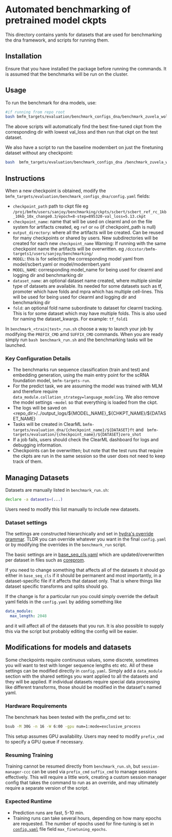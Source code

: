 # Automated benchmarking of pretrained model ckpts

This directory contains yamls for datasets that are used for benchmarking the dna framework, and scripts for running them.

## Installation

Ensure that you have installed the package before running the commands. It is assumed that the benchmarks will be run on the cluster.

## Usage

To run the benchmark for dna models, use:

```bash
#if running from repo root
bash bmfm_targets/evaluation/benchmark_configs_dna/benchmark_zuvela_wolora_snpify_refsnp.sh
```

The above scripts will automatically find the best fine-tuned ckpt from the corresponding dir with lowest val_loss and then run that ckpt on the test dataset.

We also have a script to run the baseline modernbert on just the finetuning dataset without any checkpoint:

```bash
bash  bmfm_targets/evaluation/benchmark_configs_dna /benchmark_zuvela_wolora_snpify_no_chk.sh
```

## Instructions

When a new checkpoint is obtained, modify the `bmfm_targets/evaluation/benchmark_configs_dna/config.yaml` fields:
- `checkpoint_path` path to ckpt file eg `/proj/bmfm/users/sanjoy/benchmarking/ckpts/scbert/scbert_ref_rc_1kb_10kb_10x_change0.3/epoch=8-step=895320-val_loss=5.13.ckpt`
- `checkpoint_name`: name that will be used on clearml and on the file system for artifacts created, eg `ref` or `no` (if checkpoint_path is null)
- `output_directory`: where all the artifacts will be created. Can be reused for many checkpoints or shared by users. New subdirectories will be created for each new `checkpoint_name` Warning: If running with the same checkpoint name the artifacts will be overwritten. eg `/dccstor/bmfm-targets1/users/sanjoy/benchmarking/`
- `MODEL`: this is for selecting the corresponding model yaml from model/scbert.yaml or model/modernbert.yaml
- `MODEL_NAME`: corresponding model_name for being used for clearml and logging dir and benchmarking dir
- `dataset_name`: an optional dataset name created, where multiple similar type of datasets are available. Its needed for some datasets such as tf, promoter which have folds and mpra which has multiple cell-lines. This will be used for being used for clearml and logging dir and benchmarking dir
- `fold`: an optional fold name subordinate to dataset for clearml tracking. This is for some dataset which may have multiple folds. This is also used for naming the dataset_kwargs. For example: `tf_fold1`

In `benchmark_<train|test>_run.sh` choose a way to launch your job by modifying the `PREFIX_CMD` amd `SUFFIX_CMD` commands. When you are ready simply run `bash benchmark_run.sh` and the benchmarking tasks will be launched.

### Key Configuration Details

- The benchmarks run sequence classification (train and test) and embedding generation, using the main entry point for the scRNA foundation model, `bmfm-targets-run`.
- For the predict task, we are assuming the model was trained with MLM and therefore require `data_module.collation_strategy=language_modeling`. We also remove the model settings `~model` so that everything is loaded from the ckpt.
- The logs will be saved on <repo_dir>/../output_logs/${MODEL_NAME}_${CHKPT_NAME}/${DATASET_NAME}
- Tasks will be created in ClearML `bmfm-targets/evaluation_dna/{checkpoint_name}/${DATASET}ft` and ` bmfm-targets/evaluation/{checkpoint_name}/${DATASET}zero_shot`
- If a job fails, users should check the ClearML dashboard for logs and debugging information.
- Checkpoints can be overwritten; but note that the test runs that require the ckpts are run in the same session so the user does not need to keep track of them.

## Managing Datasets

Datasets are manually listed in `benchmark_run.sh`:

```bash
declare -a datasets=(...)
```
Users need to modify this list manually to include new datasets.

### Dataset settings

The settings are constructed hierarchically and set in [hydra's override grammar](https://hydra.cc/docs/advanced/override_grammar/basic/). TLDR you can override whatever you want in the final `config.yaml` or by modifying the overrides in the `benchmark_run` script.

The basic settings are in
[base_seq_cls.yaml](./data_module/base_seq_cls.yaml)
which are updated/overwritten per dataset in files such as [coreprom](./data_module/coreprom.yaml).

If you need to change something that affects all of the datasets it should go either in `base_seq_cls` if it should be permanent and most importantly, in a dataset-specific file if it affects that dataset only. That is where things like dataset specific transforms and splits should go.

If the change is for a particular run you could simply override the default yaml fields in the `config.yaml` by adding something like

```yaml
data_module:
  max_length: 2048
```

and it will affect all of the datasets that you run. It is also possible to supply this via the script but probably editing the config will be easier.

## Modifications for models and datasets

Some checkpoints require continuous values, some discrete, sometimes you will want to test with longer sequence lengths etc etc. All of these settings can be modified directly in `config.yaml`. Simply add a `data_module` section with the shared settings you want applied to all the datasets and they will be applied. If individual datasets require special data processing like different transforms, those should be modified in the dataset's named yaml.


### Hardware Requirements

The benchmark has been tested with the prefix_cmd set to:

```bash
bsub -M 30G -n 16 -W 6:00 -gpu num=1:mode=exclusive_process
```

This setup assumes GPU availability. Users may need to modify `prefix_cmd` to specify a GPU queue if necessary.

### Resuming Training

Training cannot be resumed directly from `benchmark_run.sh`, but `session-manager-ccc` can be used via `prefix_cmd` `suffix_cmd` to manage sessions effectively. This will require a little work, creating a custom session manager config that takes the command to run as an override, and may ultimately require a separate version of the script.



### Expected Runtime

- Prediction runs are fast, 5-10 min.
- Training runs can take several hours, depending on how many epochs are requested. The number of epochs used for fine-tuning is set in [`config.yaml`](./config.yaml) file field `max_finetuning_epochs`.
